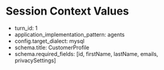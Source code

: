 # Session Context Values

- turn_id: 1
- application_implementation_pattern: agents
- config.target_dialect: mysql
- schema.title: CustomerProfile
- schema.required_fields: [id, firstName, lastName, emails, privacySettings]
